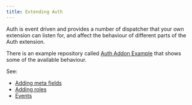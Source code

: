 ```yaml
---
title: Extending Auth
---
```


Auth is event driven and provides a number of dispatcher that your own
extension can listen for, and affect the behaviour of different parts of the
Auth extension. 

There is an example repository called [Auth Addon Example](https://github.com/BoltAuth/Auth-Addon-Example) 
that shows some of the available behaviour.

See:
  * [Adding meta fields](adding-meta-fields.md)
  * [Adding roles](adding-roles.md)
  * [Events](events.md)
